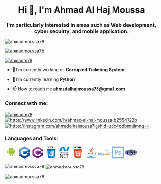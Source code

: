 <h1 align="center">Hi 👋, I'm Ahmad Al Haj Moussa</h1>
<h3 align="center">I'm particularly interested in areas such as Web development, cyber secuirty, and mobile application.</h3>

<p align="left"> <img src="https://komarev.com/ghpvc/?username=ahmadmoussa78&label=Profile%20views&color=0e75b6&style=flat" alt="ahmadmoussa78" /> </p>

<p align="left"> <a href="https://github.com/ryo-ma/github-profile-trophy"><img src="https://github-profile-trophy.vercel.app/?username=ahmadmoussa78" alt="ahmadmoussa78" /></a> </p>

<p align="left"> <a href="https://twitter.com/ahmadm78" target="blank"><img src="https://img.shields.io/twitter/follow/ahmadm78?logo=twitter&style=for-the-badge" alt="ahmadm78" /></a> </p>

- 🔭 I’m currently working on **Corrupted Ticketing System**

- 🌱 I’m currently learning **Python**

- 📫 How to reach me **ahmadalhajmoussa78@gmail.com**

<h3 align="left">Connect with me:</h3>
<p align="left">
<a href="https://twitter.com/ahmadm78" target="blank"><img align="center" src="https://raw.githubusercontent.com/rahuldkjain/github-profile-readme-generator/master/src/images/icons/Social/twitter.svg" alt="ahmadm78" height="30" width="40" /></a>
<a href="https://linkedin.com/in/https://www.linkedin.com/in/ahmad-al-haj-moussa-b2554722b" target="blank"><img align="center" src="https://raw.githubusercontent.com/rahuldkjain/github-profile-readme-generator/master/src/images/icons/Social/linked-in-alt.svg" alt="https://www.linkedin.com/in/ahmad-al-haj-moussa-b2554722b" height="30" width="40" /></a>
<a href="https://instagram.com/https://instagram.com/ahmadalhajmousa?igshid=zdc4odbmnjlmnq==" target="blank"><img align="center" src="https://raw.githubusercontent.com/rahuldkjain/github-profile-readme-generator/master/src/images/icons/Social/instagram.svg" alt="https://instagram.com/ahmadalhajmousa?igshid=zdc4odbmnjlmnq==" height="30" width="40" /></a>
</p>

<h3 align="left">Languages and Tools:</h3>
<p align="left"> <a href="https://developer.android.com" target="_blank" rel="noreferrer"> <img src="https://raw.githubusercontent.com/devicons/devicon/master/icons/android/android-original-wordmark.svg" alt="android" width="40" height="40"/> </a> <a href="https://www.w3schools.com/cpp/" target="_blank" rel="noreferrer"> <img src="https://raw.githubusercontent.com/devicons/devicon/master/icons/cplusplus/cplusplus-original.svg" alt="cplusplus" width="40" height="40"/> </a> <a href="https://www.w3schools.com/cs/" target="_blank" rel="noreferrer"> <img src="https://raw.githubusercontent.com/devicons/devicon/master/icons/csharp/csharp-original.svg" alt="csharp" width="40" height="40"/> </a> <a href="https://www.w3schools.com/css/" target="_blank" rel="noreferrer"> <img src="https://raw.githubusercontent.com/devicons/devicon/master/icons/css3/css3-original-wordmark.svg" alt="css3" width="40" height="40"/> </a> <a href="https://dotnet.microsoft.com/" target="_blank" rel="noreferrer"> <img src="https://raw.githubusercontent.com/devicons/devicon/master/icons/dot-net/dot-net-original-wordmark.svg" alt="dotnet" width="40" height="40"/> </a> <a href="https://www.w3.org/html/" target="_blank" rel="noreferrer"> <img src="https://raw.githubusercontent.com/devicons/devicon/master/icons/html5/html5-original-wordmark.svg" alt="html5" width="40" height="40"/> </a> <a href="https://www.java.com" target="_blank" rel="noreferrer"> <img src="https://raw.githubusercontent.com/devicons/devicon/master/icons/java/java-original.svg" alt="java" width="40" height="40"/> </a> <a href="https://www.mysql.com/" target="_blank" rel="noreferrer"> <img src="https://raw.githubusercontent.com/devicons/devicon/master/icons/mysql/mysql-original-wordmark.svg" alt="mysql" width="40" height="40"/> </a> <a href="https://www.photoshop.com/en" target="_blank" rel="noreferrer"> <img src="https://raw.githubusercontent.com/devicons/devicon/master/icons/photoshop/photoshop-line.svg" alt="photoshop" width="40" height="40"/> </a> <a href="https://www.php.net" target="_blank" rel="noreferrer"> <img src="https://raw.githubusercontent.com/devicons/devicon/master/icons/php/php-original.svg" alt="php" width="40" height="40"/> </a> </p>

<p><img align="left" src="https://github-readme-stats.vercel.app/api/top-langs?username=ahmadmoussa78&show_icons=true&locale=en&layout=compact" alt="ahmadmoussa78" /></p>

<p>&nbsp;<img align="center" src="https://github-readme-stats.vercel.app/api?username=ahmadmoussa78&show_icons=true&locale=en" alt="ahmadmoussa78" /></p>

<p><img align="center" src="https://github-readme-streak-stats.herokuapp.com/?user=ahmadmoussa78&" alt="ahmadmoussa78" /></p>
